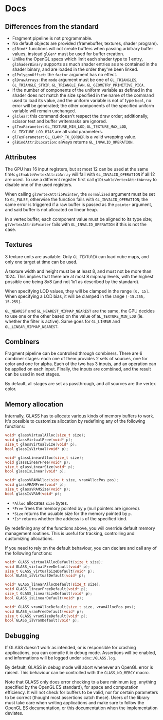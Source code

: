 # Docs

## Differences from the standard

- Fragment pipeline is not programmable.
- No default objects are provided (framebuffer, textures, shader program).
- `glBind*` functions will not create buffers when passing arbitrary buffer values, instead `glGen*` must be used for buffer creation.
- Unlike the OpenGL specs which limit each shader type to 1 entry, `glShaderBinary` supports as much shader entries as are contained in the shader binary, and are loaded in the order they've been linked.
- `glPolygonOffset`: the `factor` argument has no effect.
- `glDrawArrays`: the `mode` argument must be one of `GL_TRIANGLES`, `GL_TRIANGLE_STRIP`, `GL_TRIANGLE_FAN`, `GL_GEOMETRY_PRIMITIVE_PICA`.
- If the number of components of the uniform variable as defined in the shader does not match the size specified in the name of the command used to load its value, and the uniform variable is not of type `bool`, no error will be generated; the other components of the specified uniform variable will remain unchanged.
- `glClear`: this command doesn't respect the draw order; additionally, scissor test and buffer writemasks are ignored.
- `glTexParameter`: `GL_TEXTURE_MIN_LOD`, `GL_TEXTURE_MAX_LOD`, `GL_TEXTURE_LOD_BIAS` are all valid parameters.
- `glTexParameter`: `GL_CLAMP_TO_BORDER` is a valid wrapping value.
- `glBindAttribLocation`: always returns `GL_INVALID_OPERATION`.

## Attributes

The GPU has 16 input registers, but at most 12 can be used at the same time: `glEnableVertexAttribArray` will fail with `GL_INVALID_OPERATION` if all 12 are used. To use a different register first call `glDisableVertexAttribArray` to disable one of the used registers.

When calling `glVertexAttribPointer`, the `normalized` argument must be set to `GL_FALSE`, otherwise the function fails with `GL_INVALID_OPERATION`; the same error is triggered if a raw buffer is passed as the `pointer` argument, and said buffer is not allocated on linear heap.

In a vertex buffer, each component value must be aligned to its type size; `glVertexAttribPointer` fails with `GL_INVALID_OPERATION` if this is not the case.

## Textures

3 texture units are available. Only `GL_TEXTURE0` can load cube maps, and only one target at time can be used.

A texture width and height must be at least 8, and must not be more than 1024. This implies that there are at most 8 mipmap levels, with the highest possible one being 8x8 (and not 1x1 as described by the standard).

When specifying LOD values, they will be clamped in the range `[0, 15]`. When specifying a LOD bias, it will be clamped in the range `[-15.255, 15.255]`.

`GL_NEAREST` and `GL_NEAREST_MIPMAP_NEAREST` are the same, the GPU decides to use one or the other based on the value of `GL_TEXTURE_MIN_LOD` (ie. whether the filter is active). Same goes for `GL_LINEAR` and `GL_LINEAR_MIPMAP_NEAREST`.

## Combiners

Fragment pipeline can be controlled through combiners. There are 6 combiner stages: each one of them provides 2 sets of sources, one for color and one for alpha. Each of the two has 3 inputs, and an operation can be applied on each input. Finally, the inputs are combined, and the result can be used in next stages.

By default, all stages are set as passthrough, and all sources are the vertex color.

## Memory allocation

Internally, GLASS has to allocate various kinds of memory buffers to work. It's possible to customize allocation by redefining any of the following functions:

```c
void* glassVirtualAlloc(size_t size);
void glassVirtualFree(void* p);
size_t glassVirtualSize(void* p);
bool glassIsVirtual(void* p);

void* glassLinearAlloc(size_t size);
void glassLinearFree(void* p);
size_t glassLinearSize(void* p);
bool glassIsLinear(void* p);

void* glassVRAMAlloc(size_t size, vramAllocPos pos);
void glassVRAMFree(void* p);
size_t glassVRAMSize(void* p);
bool glassIsVRAM(void* p);
```

- `*Alloc` allocates `size` bytes.
- `*Free` frees the memory pointed by `p` (null pointers are ignored).
- `*Size` returns the usuable size for the memory pointed by `p`.
- `*Is*` returns whether the address is of the specified kind.

By redefining any of the functions above, you will override default memory management routines. This is useful for tracking, controlling and customizing allocations.

If you need to rely on the default behaviour, you can declare and call any of the following functions:

```c
void* GLASS_virtualAllocDefault(size_t size);
void GLASS_virtualFreeDefault(void* p);
size_t GLASS_virtualSizeDefault(void* p);
bool GLASS_isVirtualDefault(void* p);

void* GLASS_linearAllocDefault(size_t size);
void GLASS_linearFreeDefault(void* p);
size_t GLASS_linearSizeDefault(void* p);
bool GLASS_isLinearDefault(void* p);

void* GLASS_vramAllocDefault(size_t size, vramAllocPos pos);
void GLASS_vramFreeDefault(void* p);
size_t GLASS_vramSizeDefault(void* p);
bool GLASS_isVramDefault(void* p);
```

## Debugging

If GLASS doesn't work as intended, or is responsible for crashing applications, you can compile it in debug mode. Assertions will be enabled, and informations will be logged under `sdmc:/GLASS.log`.

By default, GLASS in debug mode will abort whenever an OpenGL error is raised. This behaviour can be controlled with the `GLASS_NO_MERCY` macro.

Note that GLASS only does error checking to a bare minimum (eg. anything specified by the OpenGL ES standard), for space and computation efficiency. It will not check for buffers to be valid, nor for certain parameters to be correct (thought most assertions catch these). Users of the library must take care when writing applications and make sure to follow the OpenGL ES documentation, or this documentation when the implementation deviates.